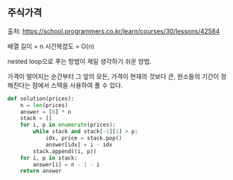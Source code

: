 ## 주식가격

출처: https://school.programmers.co.kr/learn/courses/30/lessons/42584

배열 길이 = n
시간복잡도 = O(n)

nested loop으로 푸는 방법이 제일 생각하기 쉬운 방법.

가격이 떨어지는 순간부터 그 앞의 모든, 가격이 현재의 것보다 큰, 원소들의 기간이 정해진다는 점에서 스택을 사용하여 풀 수 있다.
```python
def solution(prices):
    n = len(prices)
    answer = [0] * n
    stack = []
    for i, p in enumerate(prices):
        while stack and stack[-1][1] > p:
            idx, price = stack.pop()
            answer[idx] = i - idx
        stack.append((i, p))
    for i, p in stack:
        answer[i] = n - 1 - i
    return answer
```
